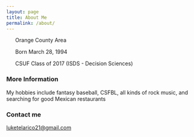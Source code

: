 ```yaml
---
layout: page
title: About Me
permalink: /about/
---
```


  <ul>Orange County Area</ul>
  <ul>Born March 28, 1994</ul>
  <ul>CSUF Class of 2017 (ISDS - Decision Sciences)</ul>

### More Information

My hobbies include fantasy baseball, CSFBL, all kinds of rock music, and searching for good Mexican restaurants

### Contact me

[luketelarico21@gmail.com](mailto:luketelarico21@gmail.com)
